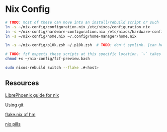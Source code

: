 # Nix Config

```sh
# TODO: most of these can move into an install/rebuild script or such
ln -s ~/nix-config/configuration.nix /etc/nixos/configuration.nix
ln -s ~/nix-config/hardware-configuration.nix /etc/nixos/hardware-configuration.nix
ln -s ~/nix-config/home.nix ~/.config/home-manager/home.nix

ln -s ~/nix-config/p10k.zsh ~/.p10k.zsh  # TODO: don't symlink. [can help](https://discourse.nixos.org/t/configuring-powerleve10k-with-nixos-flakes-and-home-manager/41984).

# TODO: fzf expects these scripts at this specific location. `~` takes away part of the absolute path but it is still a dangling path and easy to break.
chmod +x ~/nix-config/fzf-preview.bash

sudo nixos-rebuild switch --flake .#<host>
```

## Resources
[LibrePhoenix guide for nix](https://librephoenix.com/2023-10-08-why-you-should-use-nixos.html)

[Using git](https://dev.to/raymondgh/day-5-syncing-nix-config-across-laptop-and-desktop-1i41)

[flake.nix of hm](https://github.com/Evertras/simple-homemanager/)

[nix pills](https://nixos.org/guides/nix-pills)
